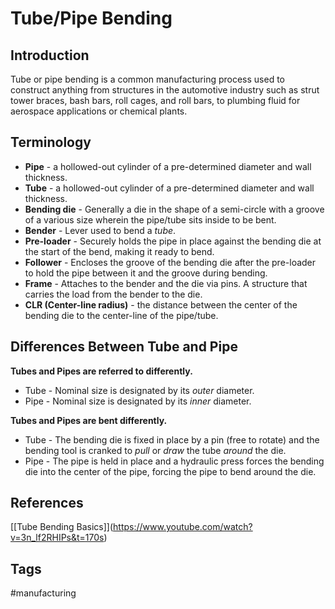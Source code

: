 # Tube/Pipe Bending 

## Introduction
Tube or pipe bending is a common manufacturing process used to construct anything from structures in the automotive industry such as strut tower braces, bash bars, roll cages, and roll bars, to plumbing fluid for aerospace applications or chemical plants.   

## Terminology  
* **Pipe** - a hollowed-out cylinder of a pre-determined diameter and wall thickness.  
* **Tube** - a hollowed-out cylinder of a pre-determined diameter and wall thickness.   
* **Bending die** - Generally a die in the shape of a semi-circle with a groove of a various size wherein the pipe/tube sits inside to be bent.  
* **Bender** - Lever used to bend a *tube*.  
* **Pre-loader** - Securely holds the pipe in place against the bending die at the start of the bend, making it ready to bend.  
* **Follower** - Encloses the groove of the bending die after the pre-loader to hold the pipe between it and the groove during bending.  
* **Frame** - Attaches to the bender and the die via pins. A structure that carries the load from the bender to the die.  
* **CLR (Center-line radius)** - the distance between the center of the bending die to the center-line of the pipe/tube.  


## Differences Between Tube and Pipe
**Tubes and Pipes are referred to differently.**
* Tube - Nominal size is designated by its *outer* diameter.  
* Pipe - Nominal size is designated by its *inner* diameter.  

**Tubes and Pipes are bent differently.**
* Tube - The bending die is fixed in place by a pin (free to rotate) and the bending tool is cranked to *pull* or *draw* the tube *around* the die.  
* Pipe - The pipe is held in place and a hydraulic press forces the bending die into the center of the pipe, forcing the pipe to bend around the die.  

## References
\[[Tube Bending Basics]\](https://www.youtube.com/watch?v=3n_lf2RHIPs&t=170s)

## Tags
#manufacturing
